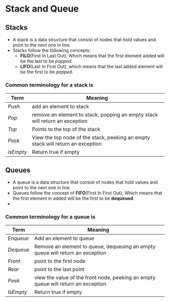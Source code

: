 # Stack and Queue

## Stacks
- A stack is a data structure that consist of nodes that hold values and point to the next one in line.
- Stacks follow the following concepts:
    - **FILO**(First In Last Out), Which means that the first element added will be the last to be *popped*.
    - **LIFO**(Last In First Out), which means that the last added element will be the first to be *popped*.
### Common terminology for a stack is
|**Term**|**Meaning**|
|--------|-----------|
|*Push*|add an element to stack|
|*Pop*|remove an element to stack, popping an empty stack will return an exception|
|*Top*|Points to the top of the stack|
|*Peek*|View the top node of the stack, peeking an empty stack will return an exception|
|*isEmpty*|Return true if empty|

## Queues
- A queue is a data structure that consist of nodes that hold values and point to the next one in line.
- Queues follow the concept of **FIFO**(First In First Out), Which means that the first element in added will be the first to be **dequeued**.
- 
### Common terminology for a queue is
|**Term**|**Meaning**|
|--------|-----------|
|*Enqueue*|Add an element to queue|
|*Dequeue*|Remove an element to queue, dequeuing an empty queue will return an exception|
|*Front*|point to the first node|
|*Rear*|point to the last point|
|*Peek*|view the value of the front node, peeking an empty queue will return an exception|
|*IsEmpty*|Return true if empty|
